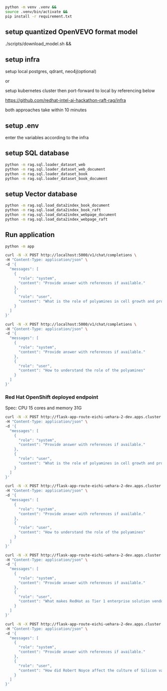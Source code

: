 ```bash
python -m venv .venv &&
source .venv/bin/activate &&
pip install -r requirement.txt
```

## setup quantized OpenVEVO format model

./scripts/download_model.sh &&

## setup infra

setup local postgres, qdrant, neo4j(optional)

or

setup kubernetes cluster then port-forward to local by referencing below

https://github.com/redhat-intel-ai-hackathon-raft-rag/infra

both approaches take within 10 minutes

## setup .env

enter the variables according to the infra

## setup SQL database

```bash
python -m rag.sql.loader_dataset_web
python -m rag.sql.loader_dataset_web_document
python -m rag.sql.loader_dataset_book
python -m rag.sql.loader_dataset_book_document
```

## setup Vector database

```bash
python -m rag.sql.load_data2index_book_document
python -m rag.sql.load_data2index_book_raft
python -m rag.sql.load_data2index_webpage_document
python -m rag.sql.load_data2index_webpage_raft
```

## Run application

```bash
python -m app
```

```bash
curl -N -X POST http://localhost:5000/v1/chat/completions \
-H "Content-Type: application/json" \
-d '{
  "messages": [
    {
      "role": "system",
      "content": "Provide answer with references if available."
    },
    {
      "role": "user",
      "content": "What is the role of polyamines in cell growth and proliferation?"
    }
  ]
}'
```

```bash
curl -N -X POST http://localhost:5000/v1/chat/completions \
-H "Content-Type: application/json" \
-d '{
  "messages": [
    {
      "role": "system",
      "content": "Provide answer with references if available."
    },
    {
      "role": "user",
      "content": "How to understand the role of the polyamines"
    }
  ]
}'
```

### Red Hat OpenShift deployed endpoint

Spec: CPU 15 cores and memory 31G

```bash
curl -N -X POST http://flask-app-route-eichi-uehara-2-dev.apps.cluster.intel.sandbox1234.opentlc.com/v1/chat/completions \
-H "Content-Type: application/json" \
-d '{
  "messages": [
    {
      "role": "system",
      "content": "Provide answer with references if available."
    },
    {
      "role": "user",
      "content": "What is the role of polyamines in cell growth and proliferation?"
    }
  ]
}'
```

```bash
curl -N -X POST http://flask-app-route-eichi-uehara-2-dev.apps.cluster.intel.sandbox1234.opentlc.com/v1/chat/completions \
-H "Content-Type: application/json" \
-d '{
  "messages": [
    {
      "role": "system",
      "content": "Provide answer with references if available."
    },
    {
      "role": "user",
      "content": "How to understand the role of the polyamines"
    }
  ]
}'
```

```bash
curl -N -X POST http://flask-app-route-eichi-uehara-2-dev.apps.cluster.intel.sandbox1234.opentlc.com/v1/chat/completions \
-H "Content-Type: application/json" \
-d '{
  "messages": [
    {
      "role": "system",
      "content": "Provide answer with references if available."
    },
    {
      "role": "user",
      "content": "What makes RedHat as Tier 1 enterprise solution vendors"
    }
  ]
}'
```

```bash
curl -N -X POST http://flask-app-route-eichi-uehara-2-dev.apps.cluster.intel.sandbox1234.opentlc.com/v1/chat/completions \
-H "Content-Type: application/json" \
-d '{
  "messages": [
    {
      "role": "system",
      "content": "Provide answer with references if available."
    },
    {
      "role": "user",
      "content": "How did Robert Noyce affect the culture of Silicon valley?"
    }
  ]
}'
```
